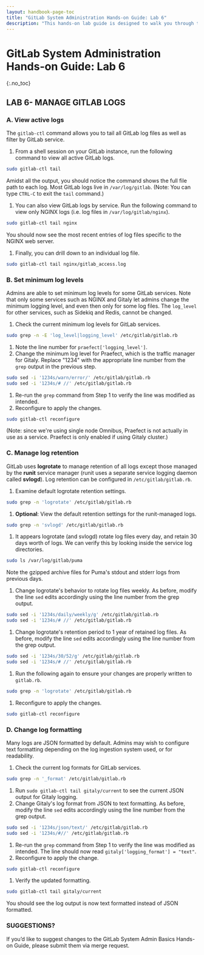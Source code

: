 ```yaml
---
layout: handbook-page-toc
title: "GitLab System Administration Hands-on Guide: Lab 6"
description: "This hands-on lab guide is designed to walk you through the lab exercises used in the GitLab System Administration course."
---
```

# GitLab System Administration Hands-on Guide: Lab 6
{:.no_toc}

## LAB 6- MANAGE GITLAB LOGS

### A. View active logs

The `gitlab-ctl` command allows you to tail all GitLab log files as well as filter by GitLab service. 

1. From a shell session on your GitLab instance, run the following command to view all active GitLab logs.
```bash
sudo gitlab-ctl tail
```
Amidst all the output, you should notice the command shows the full file path to each log. Most GitLab logs live in `/var/log/gitlab`.
(Note: You can type `CTRL-C` to exit the `tail` command.)
1. You can also view GitLab logs by service. Run the following command to view only NGINX logs (i.e. log files in `/var/log/gitlab/nginx`).
```bash
sudo gitlab-ctl tail nginx
```
You should now see the most recent entries of log files specific to the NGINX web server.
1. Finally, you can drill down to an individual log file.
```bash
sudo gitlab-ctl tail nginx/gitlab_access.log
```

### B. Set minimum log levels

Admins are able to set minimum log levels for some GitLab services. Note that only some services such as NGINX and Gitaly let admins change the minimum logging level, and even then only for some log files. The `log_level` for other services, such as Sidekiq and Redis, cannot be changed. 
1. Check the current minimum log levels for GitLab services.
```bash
sudo grep -n -E 'log_level|logging_level' /etc/gitlab/gitlab.rb
```
1. Note the line number for `praefect['logging_level']`.
1. Change the minimum log level for Praefect, which is the traffic manager for Gitaly. Replace "1234" with the appropriate line number from the `grep` output in the previous step.
```bash
sudo sed -i '1234s/warn/error/' /etc/gitlab/gitlab.rb
sudo sed -i '1234s/# //' /etc/gitlab/gitlab.rb
```
1. Re-run the `grep` command from Step 1 to verify the line was modified as intended.
1. Reconfigure to apply the changes.
```bash
sudo gitlab-ctl reconfigure
```
(Note: since we're using single node Omnibus, Praefect is not actually in use as a service. Praefect is only enabled if using Gitaly cluster.)

### C. Manage log retention
GitLab uses **logrotate** to manage retention of all logs except those managed by the **runit** service manager (runit uses a separate service logging daemon called **svlogd**). Log retention can be configured in `/etc/gitlab/gitlab.rb`.
1. Examine default logrotate retention settings.
```bash
sudo grep -n 'logrotate' /etc/gitlab/gitlab.rb
```
1. **Optional**: View the default retention settings for the runit-managed logs.
```bash
sudo grep -n 'svlogd' /etc/gitlab/gitlab.rb
```
1. It appears logrotate (and svlogd) rotate log files every day, and retain 30 days worth of logs. We can verify this by looking inside the service log directories.
```bash
sudo ls /var/log/gitlab/puma
```
Note the gzipped archive files for Puma's stdout and stderr logs from previous days. 
1. Change logrotate's behavior to rotate log files weekly. As before, modify the line `sed` edits accordingly using the line number from the grep output.
```bash
sudo sed -i '1234s/daily/weekly/g' /etc/gitlab/gitlab.rb
sudo sed -i '1234s/# //' /etc/gitlab/gitlab.rb
```
1. Change logrotate's retention period to 1 year of retained log files. As before, modify the line `sed` edits accordingly using the line number from the grep output.
```bash
sudo sed -i '1234s/30/52/g' /etc/gitlab/gitlab.rb
sudo sed -i '1234s/# //' /etc/gitlab/gitlab.rb
```
1. Run the following again to ensure your changes are properly written to `gitlab.rb`.
```bash
sudo grep -n 'logrotate' /etc/gitlab/gitlab.rb
```
1. Reconfigure to apply the changes.
```bash
sudo gitlab-ctl reconfigure
```

### D. Change log formatting
Many logs are JSON formatted by default. Admins may wish to configure text formatting depending on the log ingestion system used, or for readability.
1. Check the current log formats for GitLab services.
```bash
sudo grep -n '_format' /etc/gitlab/gitlab.rb
```
1. Run `sudo gitlab-ctl tail gitaly/current` to see the current JSON output for Gitaly logging.
1. Change Gitaly's log format from JSON to text formatting. As before, modify the line `sed` edits accordingly using the line number from the grep output.
```bash
sudo sed -i '1234s/json/text/' /etc/gitlab/gitlab.rb
sudo sed -i '1234s/#//' /etc/gitlab/gitlab.rb
```
1. Re-run the `grep` command from Step 1 to verify the line was modified as intended. The line should now read `gitaly['logging_format'] = "text"`. 
1. Reconfigure to apply the change.
```bash
sudo gitlab-ctl reconfigure
```
1. Verify the updated formatting.
```bash
sudo gitlab-ctl tail gitaly/current
```
You should see the log output is now text formatted instead of JSON formatted.

### SUGGESTIONS?

If you’d like to suggest changes to the GitLab System Admin Basics Hands-on Guide, please submit them via merge request.
